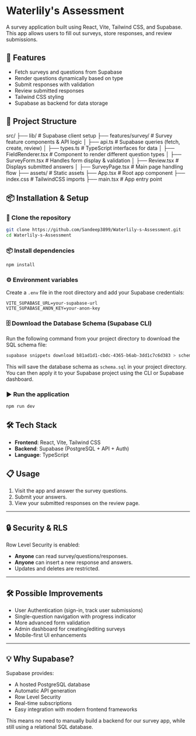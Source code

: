 # Waterlily's Assessment

A survey application built using React, Vite, Tailwind CSS, and Supabase. This app allows users to fill out surveys, store responses, and review submissions.

## 🚀 Features

- Fetch surveys and questions from Supabase
- Render questions dynamically based on type
- Submit responses with validation
- Review submitted responses
- Tailwind CSS styling
- Supabase as backend for data storage

## 📂 Project Structure

src/
├── lib/ # Supabase client setup
├── features/survey/ # Survey feature components & API logic
│ ├── api.ts # Supabase queries (fetch, create, review)
│ ├── types.ts # TypeScript interfaces for data
│ ├── FieldRenderer.tsx # Component to render different question types
│ ├── SurveyForm.tsx # Handles form display & validation
│ ├── Review.tsx # Displays submitted answers
│ ├── SurveyPage.tsx # Main page handling flow
├── assets/ # Static assets
├── App.tsx # Root app component
├── index.css # TailwindCSS imports
├── main.tsx # App entry point

## 📦 Installation & Setup

### 🥇 Clone the repository

```bash
git clone https://github.com/Sandeep3899/Waterlily-s-Assessment.git
cd Waterlily-s-Assessment
```

### 📦 Install dependencies

```bash
npm install
```

### ⚙️ Environment variables

Create a `.env` file in the root directory and add your Supabase credentials:

```env
VITE_SUPABASE_URL=your-supabase-url
VITE_SUPABASE_ANON_KEY=your-anon-key
```

### 🗄️ Download the Database Schema (Supabase CLI)

Run the following command from your project directory to download the SQL schema file:

```bash
supabase snippets download b81ad1d1-cbdc-4365-b6ab-3dd1c7c6d383 > schema.sql
```

This will save the database schema as `schema.sql` in your project directory. You can then apply it to your Supabase project using the CLI or Supabase dashboard.

### ▶️ Run the application

```bash
npm run dev
```

## 🛠 Tech Stack

- **Frontend**: React, Vite, Tailwind CSS
- **Backend**: Supabase (PostgreSQL + API + Auth)
- **Language**: TypeScript

## 📋 Usage

1. Visit the app and answer the survey questions.
2. Submit your answers.
3. View your submitted responses on the review page.

---

## 🔒 Security & RLS

Row Level Security is enabled:

- **Anyone** can read survey/questions/responses.
- **Anyone** can insert a new response and answers.
- Updates and deletes are restricted.

---

## 🛠 Possible Improvements

- User Authentication (sign-in, track user submissions)
- Single-question navigation with progress indicator
- More advanced form validation
- Admin dashboard for creating/editing surveys
- Mobile-first UI enhancements

---

## 💡 Why Supabase?

Supabase provides:

- A hosted PostgreSQL database
- Automatic API generation
- Row Level Security
- Real-time subscriptions
- Easy integration with modern frontend frameworks

This means no need to manually build a backend for our survey app, while still using a relational SQL database.
